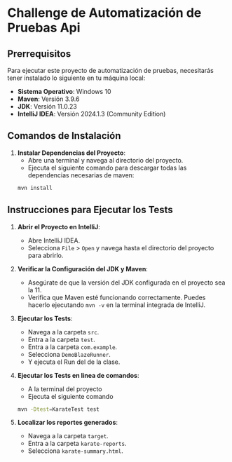 #  Challenge de Automatización de Pruebas Api

## Prerrequisitos

Para ejecutar este proyecto de automatización de pruebas, necesitarás tener instalado lo siguiente en tu máquina local:

- **Sistema Operativo**: Windows 10
- **Maven**: Versión 3.9.6
- **JDK**: Versión 11.0.23
- **IntelliJ IDEA**: Versión 2024.1.3 (Community Edition)

## Comandos de Instalación

1. **Instalar Dependencias del Proyecto**:
   - Abre una terminal y navega al directorio del proyecto.
   - Ejecuta el siguiente comando para descargar todas las dependencias necesarias de maven:
    ```sh
    mvn install 
    ```

## Instrucciones para Ejecutar los Tests

1. **Abrir el Proyecto en IntelliJ**:
   - Abre IntelliJ IDEA.
   - Selecciona `File` > `Open` y navega hasta el directorio del proyecto para abrirlo.

2. **Verificar la Configuración del JDK y Maven**:
   - Asegúrate de que la versión del JDK configurada en el proyecto sea la 11.
   - Verifica que Maven esté funcionando correctamente. Puedes hacerlo ejecutando `mvn -v` en la terminal integrada de IntelliJ.

3. **Ejecutar los Tests**:
   - Navega a la carpeta `src`.
   - Entra a la carpeta `test`.
   - Entra a la carpeta `com.example`.
   - Selecciona `DemoBlazeRunner`.
   - Y ejecuta el Run del de la clase.
   
4. **Ejecutar los Tests en linea de comandos**:
   - A la terminal del proyecto 
   - Ejecuta el siguiente comando
    ```sh
    mvn -Dtest=KarateTest test
    ```

5. **Localizar los reportes generados**:
   - Navega a la carpeta `target`.
   - Entra a la carpeta `karate-reports`.
   - Selecciona `karate-summary.html`.
 